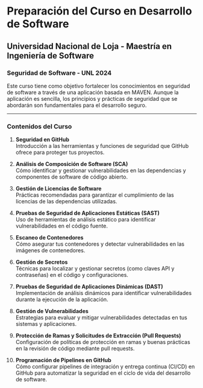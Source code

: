 # Preparación del Curso en Desarrollo de Software 
## Universidad Nacional de Loja - Maestría en Ingeniería de Software
### Seguridad de Software - UNL 2024

Este curso tiene como objetivo fortalecer los conocimientos en seguridad de software a través de una aplicación basada en MAVEN. Aunque la aplicación es sencilla, los principios y prácticas de seguridad que se abordarán son fundamentales para el desarrollo seguro.

---

### Contenidos del Curso

1. **Seguridad en GitHub**  
   Introducción a las herramientas y funciones de seguridad que GitHub ofrece para proteger tus proyectos.

2. **Análisis de Composición de Software (SCA)**  
   Cómo identificar y gestionar vulnerabilidades en las dependencias y componentes de software de código abierto.

3. **Gestión de Licencias de Software**  
   Prácticas recomendadas para garantizar el cumplimiento de las licencias de las dependencias utilizadas.

4. **Pruebas de Seguridad de Aplicaciones Estáticas (SAST)**  
   Uso de herramientas de análisis estático para identificar vulnerabilidades en el código fuente.

5. **Escaneo de Contenedores**  
   Cómo asegurar tus contenedores y detectar vulnerabilidades en las imágenes de contenedores.

6. **Gestión de Secretos**  
   Técnicas para localizar y gestionar secretos (como claves API y contraseñas) en el código y configuraciones.

7. **Pruebas de Seguridad de Aplicaciones Dinámicas (DAST)**  
   Implementación de análisis dinámicos para identificar vulnerabilidades durante la ejecución de la aplicación.

8. **Gestión de Vulnerabilidades**  
   Estrategias para evaluar y mitigar vulnerabilidades detectadas en tus sistemas y aplicaciones.

9. **Protección de Ramas y Solicitudes de Extracción (Pull Requests)**  
   Configuración de políticas de protección en ramas y buenas prácticas en la revisión de código mediante pull requests.

10. **Programación de Pipelines en GitHub**  
    Cómo configurar pipelines de integración y entrega continua (CI/CD) en GitHub para automatizar la seguridad en el ciclo de vida del desarrollo de software.